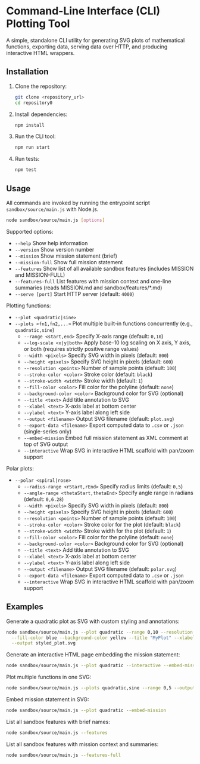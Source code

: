 # Command-Line Interface (CLI) Plotting Tool

A simple, standalone CLI utility for generating SVG plots of mathematical functions, exporting data, serving data over HTTP, and producing interactive HTML wrappers.

## Installation

1. Clone the repository:

   ```bash
   git clone <repository_url>
   cd repository0
   ```

2. Install dependencies:

   ```bash
   npm install
   ```

3. Run the CLI tool:

   ```bash
   npm run start
   ```

4. Run tests:

   ```bash
   npm test
   ```

## Usage

All commands are invoked by running the entrypoint script `sandbox/source/main.js` with Node.js.

```bash
node sandbox/source/main.js [options]
```

Supported options:

- `--help`                Show help information
- `--version`             Show version number
- `--mission`             Show mission statement (brief)
- `--mission-full`        Show full mission statement
- `--features`            Show list of all available sandbox features (includes MISSION and MISSION-FULL)
- `--features-full`       List features with mission context and one-line summaries (reads MISSION.md and sandbox/features/*.md)
- `--serve [port]`        Start HTTP server (default: `4000`)

Plotting functions:

- `--plot <quadratic|sine>`
- `--plots <fn1,fn2,...>`  Plot multiple built-in functions concurrently (e.g., `quadratic,sine`)
  - `--range <start,end>`       Specify X-axis range (default: `0,10`)
  - `--log-scale <x|y|both>`    Apply base-10 log scaling on X axis, Y axis, or both (requires strictly positive range values)
  - `--width <pixels>`          Specify SVG width in pixels (default: `800`)
  - `--height <pixels>`         Specify SVG height in pixels (default: `600`)
  - `--resolution <points>`     Number of sample points (default: `100`)
  - `--stroke-color <color>`    Stroke color (default: `black`)
  - `--stroke-width <width>`    Stroke width (default: `1`)
  - `--fill-color <color>`      Fill color for the polyline (default: `none`)
  - `--background-color <color>` Background color for SVG (optional)
  - `--title <text>`            Add title annotation to SVG
  - `--xlabel <text>`           X-axis label at bottom center
  - `--ylabel <text>`           Y-axis label along left side
  - `--output <filename>`       Output SVG filename (default: `plot.svg`)
  - `--export-data <filename>`  Export computed data to `.csv` or `.json` (single-series only)
  - `--embed-mission`           Embed full mission statement as XML comment at top of SVG output
  - `--interactive`             Wrap SVG in interactive HTML scaffold with pan/zoom support

Polar plots:

- `--polar <spiral|rose>`
  - `--radius-range <rStart,rEnd>`   Specify radius limits (default: `0,5`)
  - `--angle-range <thetaStart,thetaEnd>`  Specify angle range in radians (default: `0,6.28`)
  - `--width <pixels>`          Specify SVG width in pixels (default: `800`)
  - `--height <pixels>`         Specify SVG height in pixels (default: `600`)
  - `--resolution <points>`          Number of sample points (default: `100`)
  - `--stroke-color <color>`         Stroke color for the plot (default: `black`)
  - `--stroke-width <width>`         Stroke width for the plot (default: `1`)
  - `--fill-color <color>`           Fill color for the polyline (default: `none`)
  - `--background-color <color>`     Background color for SVG (optional)
  - `--title <text>`                 Add title annotation to SVG
  - `--xlabel <text>`                X-axis label at bottom center
  - `--ylabel <text>`                Y-axis label along left side
  - `--output <filename>`            Output SVG filename (default: `polar.svg`)
  - `--export-data <filename>`       Export computed data to `.csv` or `.json`
  - `--interactive`                  Wrap SVG in interactive HTML scaffold with pan/zoom support

## Examples

Generate a quadratic plot as SVG with custom styling and annotations:

```bash
node sandbox/source/main.js --plot quadratic --range 0,10 --resolution 50 --stroke-color red --stroke-width 2 \
  --fill-color blue --background-color yellow --title "MyPlot" --xlabel "X-Axis" --ylabel "Y-Axis" \
  --output styled_plot.svg
```

Generate an interactive HTML page embedding the mission statement:

```bash
node sandbox/source/main.js --plot quadratic --interactive --embed-mission --output mission.html
```

Plot multiple functions in one SVG:

```bash
node sandbox/source/main.js --plots quadratic,sine --range 0,5 --output multi.svg
```

Embed mission statement in SVG:

```bash
node sandbox/source/main.js --plot quadratic --embed-mission
```

List all sandbox features with brief names:

```bash
node sandbox/source/main.js --features
```

List all sandbox features with mission context and summaries:

```bash
node sandbox/source/main.js --features-full
```
